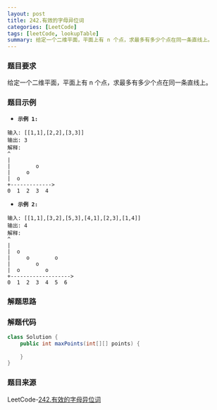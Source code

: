 ```yaml
---
layout: post
title: 242.有效的字母异位词
categories: [LeetCode]
tags: [leetCode, lookupTable]
summary: 给定一个二维平面，平面上有 n 个点，求最多有多少个点在同一条直线上。
---
```


### 题目要求
给定一个二维平面，平面上有 n 个点，求最多有多少个点在同一条直线上。

### 题目示例
- **`示例 1:`**
```
输入: [[1,1],[2,2],[3,3]]
输出: 3
解释:
^
|
|        o
|     o
|  o  
+------------->
0  1  2  3  4

```

- **`示例 2:`**
```
输入: [[1,1],[3,2],[5,3],[4,1],[2,3],[1,4]]
输出: 4
解释:
^
|
|  o
|     o        o
|        o
|  o        o
+------------------->
0  1  2  3  4  5  6

```


### 解题思路



### 解题代码
```java
class Solution {
    public int maxPoints(int[][] points) {
        
    }
}
```

### 题目来源
LeetCode-[242.有效的字母异位词](https://leetcode-cn.com/problems/max-points-on-a-line/)
